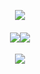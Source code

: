<p align="center">
  <img src="https://i.postimg.cc/Tw0SNbsB/download-9.png" />
</p>
<p align="center">
<div></div>

<h4 align="center">
  
[![](https://i.postimg.cc/k5cf7myb/Untitled62-20240828093155.png)](https://rentry.co/savor)[![](https://i.postimg.cc/525mmVTR/Untitled62-20240828093051.png)](https://sparkler.cc/@savor)
</h4>

<p align="center">
<img src="https://komarev.com/ghpvc/?username=sharkcase&color=CEDBCA&style=flat&label=‎♡‎&base=1875" />
